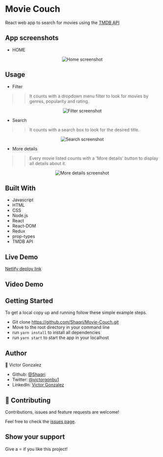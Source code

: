 # Movie Couch

React web app to search for movies using the [TMDB API](https://www.themoviedb.org)

## App screenshots  

- HOME  

<div style="text-align:center">
  <img src="/src/imgs/sh/HOME.png" alt='Home screenshot' /> 
</div>   

## Usage

- Filter   
>> It counts with a dropdown menu filter to look for movies by genres, popularity and rating.  

<div style="text-align:center">
  <img src="/src/imgs/sh/FILTER.png" alt='Filter screenshot' /> 
</div>

- Search  
>> It counts with a search box to look for the desired title.  

<div style="text-align:center">
  <img src="/src/imgs/sh/SEARCH.png" alt='Search screenshot' /> 
</div>

- More details  

>> Every movie listed counts with a 'More details' button to display all details about it.

<div style="text-align:center">
  <img src="/src/imgs/sh/MOVIE.png" alt='More details screenshot' /> 
</div>

## Built With

- Javascript
- HTML
- CSS
- Node.js
- React
- React-DOM
- Redux
- prop-types
- TMDB API

## Live Demo

[Netlify deploy link](https://movie-couch.netlify.app)

## Video Demo



## Getting Started

To get a local copy up and running follow these simple example steps.

- Git clone https://github.com/Shaqri/Movie-Couch.git
- Move to the root directory in your command line
- run `yarn install` to install all dependencies
- run `yarn start` to start the app in your localhost


## Author
👤 Victor Gonzalez  
- Github: [@Shaqri](https://github.com/Shaqri)
- Twitter: [@victorgonbu1](https://twitter.com/Victorgonbu1)
- LinkedIn: [Victor Gonzalez](https://www.linkedin.com/in/victor-manuel-gonzalez-buitrago)

## 🤝 Contributing

Contributions, issues and feature requests are welcome!

Feel free to check the [issues page](issues/).

## Show your support

Give a ⭐️ if you like this project!
